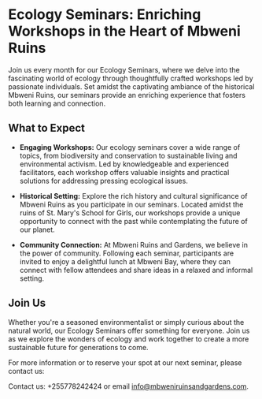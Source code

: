 # Ecology Seminars: Enriching Workshops in the Heart of Mbweni Ruins

Join us every month for our Ecology Seminars, where we delve into the fascinating world of ecology through thoughtfully crafted workshops led by passionate individuals. Set amidst the captivating ambiance of the historical Mbweni Ruins, our seminars provide an enriching experience that fosters both learning and connection.

## What to Expect

- **Engaging Workshops:** Our ecology seminars cover a wide range of topics, from biodiversity and conservation to sustainable living and environmental activism. Led by knowledgeable and experienced facilitators, each workshop offers valuable insights and practical solutions for addressing pressing ecological issues.

- **Historical Setting:** Explore the rich history and cultural significance of Mbweni Ruins as you participate in our seminars. Located amidst the ruins of St. Mary's School for Girls, our workshops provide a unique opportunity to connect with the past while contemplating the future of our planet.

- **Community Connection:** At Mbweni Ruins and Gardens, we believe in the power of community. Following each seminar, participants are invited to enjoy a delightful lunch at Mbweni Bay, where they can connect with fellow attendees and share ideas in a relaxed and informal setting.

## Join Us

Whether you're a seasoned environmentalist or simply curious about the natural world, our Ecology Seminars offer something for everyone. Join us as we explore the wonders of ecology and work together to create a more sustainable future for generations to come.

For more information or to reserve your spot at our next seminar, please contact us:

Contact us: +255778242424 or email [info@mbweniruinsandgardens.com](mailto:info@mbweniruinsandgardens.com).
